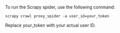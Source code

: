 To run the Scrapy spider, use the following command:

```
scrapy crawl proxy_spider -a user_id=your_token
```
Replace your_token with your actual user ID.
